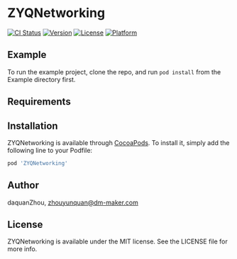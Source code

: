 # ZYQNetworking

[![CI Status](https://img.shields.io/travis/daquanZhou/ZYQNetworking.svg?style=flat)](https://travis-ci.org/daquanZhou/ZYQNetworking)
[![Version](https://img.shields.io/cocoapods/v/ZYQNetworking.svg?style=flat)](https://cocoapods.org/pods/ZYQNetworking)
[![License](https://img.shields.io/cocoapods/l/ZYQNetworking.svg?style=flat)](https://cocoapods.org/pods/ZYQNetworking)
[![Platform](https://img.shields.io/cocoapods/p/ZYQNetworking.svg?style=flat)](https://cocoapods.org/pods/ZYQNetworking)

## Example

To run the example project, clone the repo, and run `pod install` from the Example directory first.

## Requirements

## Installation

ZYQNetworking is available through [CocoaPods](https://cocoapods.org). To install
it, simply add the following line to your Podfile:

```ruby
pod 'ZYQNetworking'
```

## Author

daquanZhou, zhouyunquan@dm-maker.com

## License

ZYQNetworking is available under the MIT license. See the LICENSE file for more info.
